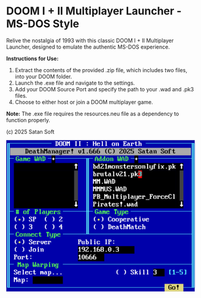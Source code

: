 # DOOM I + II Multiplayer Launcher - MS-DOS Style

Relive the nostalgia of 1993 with this classic DOOM I + II Multiplayer Launcher, designed to emulate the authentic MS-DOS experience.

**Instructions for Use:**

1. Extract the contents of the provided .zip file, which includes two files, into your DOOM folder.
2. Launch the .exe file and navigate to the settings.
3. Add your DOOM Source Port and specify the path to your .wad and .pk3 files.
4. Choose to either host or join a DOOM multiplayer game.

**Note:** The .exe file requires the resources.neu file as a dependency to function properly.

(c) 2025 Satan Soft

![Screenshot of the DeathLauncher](https://raw.githubusercontent.com/schnalz-digital/deathmanager/refs/heads/main/deathmanager-v1.666a.png)
